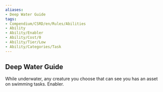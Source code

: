 ```yaml
---
aliases:
- Deep Water Guide
tags:
- Compendium/CSRD/en/Rules/Abilities
- Ability
- Ability/Enabler
- Ability/Cost/0
- Ability/Tier/Low
- Ability/Categories/Task
---
```


  
## Deep Water Guide  
While underwater, any creature you choose that can see you has an asset on swimming tasks. Enabler.